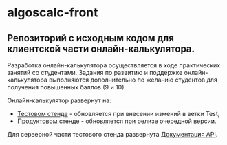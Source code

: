 # algoscalc-front
## Репозиторий с исходным кодом для клиентской части онлайн-калькулятора.

Разработка онлайн-калькулятора осуществляется в ходе практических занятий со студентами. Задания по развитию и поддержке онлайн-калькулятора выполняются дополнительно по желанию студентов для получения повышенных баллов (9 и 10).

Онлайн-калькулятор развернут на:
- [Тестовом стенде](https://crow-test.ommat.ru/) - обновляется при внесении измений в ветки Test,
- [Продуктовом стенде](https://crow-prod.ommat.ru/) - обновляется при релизе очередной версии.

Для серверной части тестового стенда развернута [Документация API](https://crow-swagger.ommat.ru/docs).